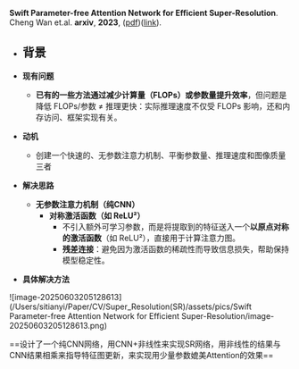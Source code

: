 **Swift Parameter-free Attention Network for Efficient Super-Resolution**. Cheng Wan et.al. **arxiv**, **2023**, ([pdf](assets/pdfs/Swift_Parameter-free_Attention_Network_for_Efficient_Super-Resolution.pdf))([link](http://arxiv.org/abs/2311.12770v3)).

- **背景**
  - 
  
- **现有问题**

  - **已有的一些方法通过减少计算量（FLOPs）或参数量提升效率**，但问题是降低 FLOPs/参数 ≠ 推理更快：实际推理速度不仅受 FLOPs 影响，还和内存访问、框架实现有关。

    

- **动机**
  - 创建一个快速的、无参数注意力机制、平衡参数量、推理速度和图像质量三者

- **解决思路**
  - **无参数注意力机制（纯CNN）**
    - **对称激活函数（如 ReLU²）**
      - 不引入额外可学习参数，而是将提取到的特征送入一个**以原点对称的激活函数**（如 ReLU²），直接用于计算注意力图。
      - **残差连接**：避免因为激活函数的稀疏性而导致信息损失，帮助保持模型稳定性。

- **具体解决方法**

![image-20250603205128613](/Users/sitianyi/Paper/CV/Super_Resolution(SR)/assets/pics/Swift Parameter-free Attention Network for Efficient Super-Resolution/image-20250603205128613.png)

==设计了一个纯CNN网络，用CNN+非线性来实现SR网络，用非线性的结果与CNN结果相乘来指导特征图更新，来实现用少量参数媲美Attention的效果==